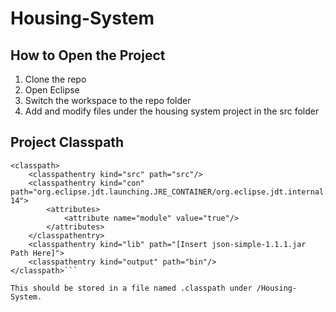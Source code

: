 # Housing-System

## How to Open the Project
1. Clone the repo
2. Open Eclipse
3. Switch the workspace to the repo folder
4. Add and modify files under the housing system project in the src folder

## Project Classpath
```<?xml version="1.0" encoding="UTF-8"?>
<classpath>
	<classpathentry kind="src" path="src"/>
	<classpathentry kind="con" path="org.eclipse.jdt.launching.JRE_CONTAINER/org.eclipse.jdt.internal.debug.ui.launcher.StandardVMType/JavaSE-14">
		<attributes>
			<attribute name="module" value="true"/>
		</attributes>
	</classpathentry>
	<classpathentry kind="lib" path="[Insert json-simple-1.1.1.jar Path Here]">
	<classpathentry kind="output" path="bin"/>
</classpath>```

This should be stored in a file named .classpath under /Housing-System. 
